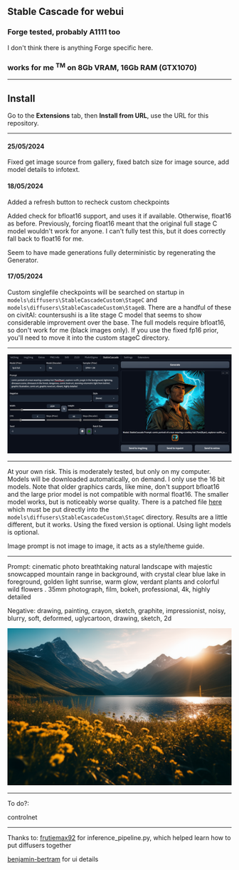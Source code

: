 ## Stable Cascade for webui ##
### Forge tested, probably A1111 too ###
I don't think there is anything Forge specific here.
### works for me <Sup>TM</sup> on 8Gb VRAM, 16Gb RAM (GTX1070) ###

---
## Install ##
Go to the **Extensions** tab, then **Install from URL**, use the URL for this repository.

---
#### 25/05/2024 ####
Fixed get image source from gallery, fixed batch size for image source, add model details to infotext.

#### 18/05/2024 ####
Added a refresh button to recheck custom checkpoints

Added check for bfloat16 support, and uses it if available. Otherwise, float16 as before. Previously, forcing float16 meant that the original full stage C model wouldn't work for anyone. I can't fully test this, but it does correctly fall back to float16 for me.

Seem to have made generations fully deterministic by regenerating the Generator.

#### 17/05/2024 ####
Custom singlefile checkpoints will be searched on startup in `models\diffusers\StableCascadeCustom\StageC` and `models\diffusers\StableCascadeCustom\StageB`. There are a handful of these on civitAI: countersushi is a lite stage C model that seems to show considerable improvement over the base. The full models require bfloat16, so don't work for me (black images only).
If you use the fixed fp16 prior, you'll need to move it into the custom stageC directory.

---
![](screenshot.png "image of extension UI")

---
At your own risk. This is moderately tested, but only on my computer.
Models will be downloaded automatically, on demand. I only use the 16 bit models. Note that older graphics cards, like mine, don't support bfloat16 and the large prior model is not compatible with normal float16. The smaller model works, but is noticeably worse quality. There is a patched file [here](https://huggingface.co/KBlueLeaf/Stable-Cascade-FP16-fixed/tree/main) which must be put directly into the `models\diffusers\StableCascadeCustom\StageC` directory. Results are a little different, but it works. Using the fixed version is optional. Using light models is optional.

Image prompt is not image to image, it acts as a style/theme guide.

---
Prompt: cinematic photo breathtaking natural landscape with majestic snowcapped mountain range in background, with crystal clear blue lake in foreground, golden light sunrise, warm glow, verdant plants and colorful wild flowers . 35mm photograph, film, bokeh, professional, 4k, highly detailed

Negative: drawing, painting, crayon, sketch, graphite, impressionist, noisy, blurry, soft, deformed, uglycartoon, drawing, sketch, 2d

![](example.png "20/10 steps")

---
To do?:
	
controlnet



---
Thanks to:
[frutiemax92](https://github.com/frutiemax92) for inference_pipeline.py, which helped learn how to put diffusers together

[benjamin-bertram](https://github.com/benjamin-bertram/sdweb-easy-stablecascade-diffusers) for ui details

